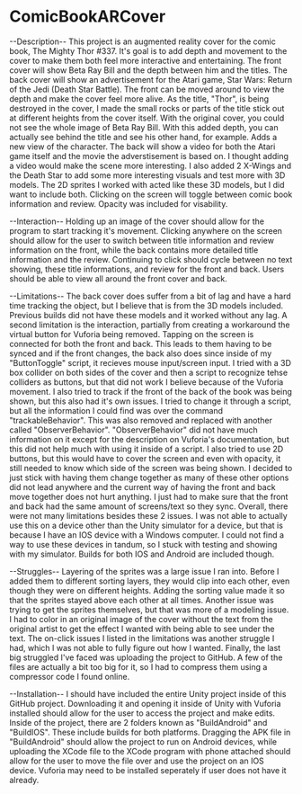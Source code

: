 # ComicBookARCover
--Description--
This project is an augmented reality cover for the comic book, The Mighty Thor #337. It's goal is to add depth and movement to the cover to make them both feel more interactive and entertaining. The front cover will show Beta Ray Bill and the depth between him and the titles. The back cover will show an advertisement for the Atari game, Star Wars: Return of the Jedi (Death Star Battle). The front can be moved around to view the depth and make the cover feel more alive. As the title, "Thor", is being destroyed in the cover, I made the small rocks or parts of the title stick out at different heights from the cover itself. With the original cover, you could not see the whole image of Beta Ray Bill. With this added depth, you can actually see behind the title and see his other hand, for example. Adds a new view of the character. The back will show a video for both the Atari game itself and the movie the adverstisement is based on. I thought adding a video would make the scene more interesting. I also added 2 X-Wings and the Death Star to add some more interesting visuals and test more with 3D models. The 2D sprites I worked with acted like these 3D models, but I did want to include both. Clicking on the screen will toggle between comic book information and review. Opacity was included for visability.

--Interaction--
Holding up an image of the cover should allow for the program to start tracking it's movement. Clicking anywhere on the screen should allow for the user to switch between title information and review information on the front, while the back contains more detailed title information and the review. Continuing to click should cycle between no text showing, these title informations, and review for the front and back. Users should be able to view all around the front cover and back.

--Limitations--
The back cover does suffer from a bit of lag and have a hard time tracking the object, but I believe that is from the 3D models included. Previous builds did not have these models and it worked without any lag. A second limitation is the interaction, partially from creating a workaround the virtual button for Vuforia being removed. Tapping on the screen is connected for both the front and back. This leads to them having to be synced and if the front changes, the back also does since inside of my "ButtonToggle" script, it recieves mouse input/screen input. I tried with a 3D box collider on both sides of the cover and then a script to recognize tehse colliders as buttons, but that did not work I believe because of the Vuforia movement. I also tried to track if the front of the back of the book was being shown, but this also had it's own issues. I tried to change it through a script, but all the information I could find was over the command "trackableBehavior". This was also removed and replaced with another called "ObserverBehavior". "ObserverBehavior" did not have much information on it except for the description on Vuforia's documentation, but this did not help much with using it inside of a script. I also tried to use 2D buttons, but this would have to cover the screen and even with opacity, it still needed to know which side of the screen was being shown. I decided to just stick with having them change together as many of these other options did not lead anywhere and the current way of having the front and back move together does not hurt anything. I just had to make sure that the front and back had the same amount of screens/text so they sync. Overall, there were not many limitations besides these 2 issues. I was not able to actually use this on a device other than the Unity simulator for a device, but that is because I have an IOS device with a Windows computer. I could not find a way to use these devices in tandum, so I stuck with testing and showing with my simulator. Builds for both IOS and Android are included though.

--Struggles--
Layering of the sprites was a large issue I ran into. Before I added them to different sorting layers, they would clip into each other, even though they were on different heights. Adding the sorting value made it so that the sprites stayed above each other at all times. Another issue was trying to get the sprites themselves, but that was more of a modeling issue. I had to color in an original image of the cover without the text from the original artist to get the effect I wanted with being able to see under the text. The on-click issues I listed in the limitations was another struggle I had, which I was not able to fully figure out how I wanted. Finally, the last big struggled I've faced was uploading the project to GitHub. A few of the files are actually a bit too big for it, so I had to compress them using a compressor code I found online.

--Installation--
I should have included the entire Unity project inside of this GitHub project. Downloading it and opening it inside of Unity with Vuforia installed should allow for the user to access the project and make edits. Inside of the project, there are 2 folders known as "BuildAndroid" and "BuildIOS". These include builds for both platforms. Dragging the APK file in "BuildAndroid" should allow the project to run on Android devices, while uploading the XCode file to the XCode program with phone attached should allow for the user to move the file over and use the project on an IOS device. Vuforia may need to be installed seperately if user does not have it already.
